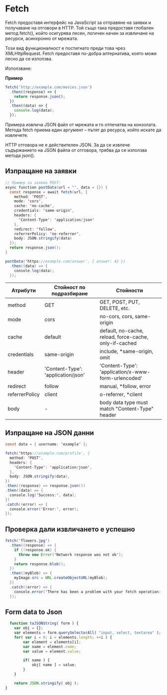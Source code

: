 # Fetch

Fetch предоставя интерфейс на JavaScript за отправяне на заявки и получаване на отговори в HTTP. Той също така предоставя глобален метод fetch(), който осигурява лесен, логичен начин за извличане на ресурси, асинхронно от мрежата.

Този вид функционалност е постигнато преди това чрез XMLHttpRequest. Fetch предоставя по-добра алтернатива, която може лесно да се използва.

Използване:

**Пример**

```javascript
fetch('http://example.com/movies.json')
  .then((response) => {
    return response.json();
  })
  .then((data) => {
    console.log(data);
  });
```

Примера извлича JSON файл от мрежата и го отпечатва на конзолата. Метода fetch приема един аргумент – пътят до ресурса, който искате да извлечете.

HTTP отговора не е действителен JSON. За да се извлече съдържанието на JSON файла от отговора, трябва да се използва метода json().

## Изпращане на заявки

```java
// Пример за заявка POST:
async function postData(url = '', data = {}) {
  const response = await fetch(url, {
    method: 'POST',
    mode: 'cors',
    cache: 'no-cache',
    credentials: 'same-origin', 
    headers: {
      'Content-Type': 'application/json'
    },
    redirect: 'follow',
    referrerPolicy: 'no-referrer',
    body: JSON.stringify(data)
  });
  return response.json();
}

postData('https://example.com/answer', { answer: 42 })
  .then((data) => {
    console.log(data); 
  });
```

Атрибути | Стойност по подразбиране | Стойности
|-|-|-|
method | GET | GET, POST, PUT, DELETE, etc.
mode | cors | no-cors, cors, same-origin
cache | default | default, no-cache, reload, force-cache, only-if-cached
credentials | same-origin | include, *same-origin, omit
header|'Content-Type': 'application/json'|'Content-Type': 'application/x-www-form-urlencoded'
redirect | follow | manual, *follow, error
referrerPolicy | client | o-referrer, *client
body | - | body data type must match "Content-Type" header

## Изпращане на JSON данни

```java
const data = { username: 'example' };

fetch('https://example.com/profile', {
  method: 'POST',
  headers: {
    'Content-Type': 'application/json',
  },
  body: JSON.stringify(data),
})
.then((response) => response.json())
.then((data) => {
  console.log('Success:', data);
})
.catch((error) => {
  console.error('Error:', error);
});
```

## Проверка дали извличането е успешно


```java
fetch('flowers.jpg')
  .then((response) => {
    if (!response.ok) {
      throw new Error('Network response was not ok');
    }
    return response.blob();
  })
  .then((myBlob) => {
    myImage.src = URL.createObjectURL(myBlob);
  })
  .catch((error) => {
    console.error('There has been a problem with your fetch operation:', error);
  });
  ```

  ## Form data to Json

```javascript
  function toJSONString( form ) {
	var obj = {};
	var elements = form.querySelectorAll( "input, select, textarea" );
	for( var i = 0; i < elements.length; ++i ) {
		var element = elements[i];
		var name = element.name;
		var value = element.value;

		if( name ) {
			obj[ name ] = value;
		}
	}

	return JSON.stringify( obj );
}
```
